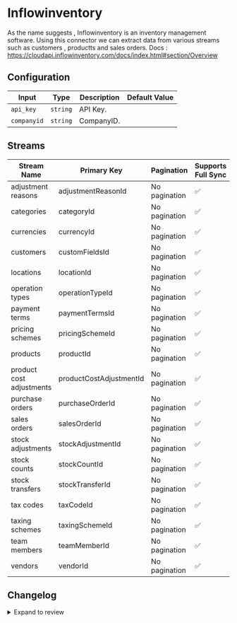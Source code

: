 # Inflowinventory
As the name suggests , Inflowinventory is an inventory management software.
Using this connector we can extract data from various streams such as customers , productts and sales orders.
Docs : https://cloudapi.inflowinventory.com/docs/index.html#section/Overview

## Configuration

| Input | Type | Description | Default Value |
|-------|------|-------------|---------------|
| `api_key` | `string` | API Key.  |  |
| `companyid` | `string` | CompanyID.  |  |

## Streams
| Stream Name | Primary Key | Pagination | Supports Full Sync | Supports Incremental |
|-------------|-------------|------------|---------------------|----------------------|
| adjustment reasons | adjustmentReasonId | No pagination | ✅ |  ❌  |
| categories | categoryId | No pagination | ✅ |  ❌  |
| currencies | currencyId | No pagination | ✅ |  ❌  |
| customers | customFieldsId | No pagination | ✅ |  ❌  |
| locations | locationId | No pagination | ✅ |  ❌  |
| operation types | operationTypeId | No pagination | ✅ |  ❌  |
| payment terms | paymentTermsId | No pagination | ✅ |  ❌  |
| pricing schemes | pricingSchemeId | No pagination | ✅ |  ❌  |
| products | productId | No pagination | ✅ |  ❌  |
| product cost adjustments | productCostAdjustmentId | No pagination | ✅ |  ❌  |
| purchase orders | purchaseOrderId | No pagination | ✅ |  ❌  |
| sales orders | salesOrderId | No pagination | ✅ |  ❌  |
| stock adjustments | stockAdjustmentId | No pagination | ✅ |  ❌  |
| stock counts | stockCountId | No pagination | ✅ |  ❌  |
| stock transfers | stockTransferId | No pagination | ✅ |  ❌  |
| tax codes | taxCodeId | No pagination | ✅ |  ❌  |
| taxing schemes | taxingSchemeId | No pagination | ✅ |  ❌  |
| team members | teamMemberId | No pagination | ✅ |  ❌  |
| vendors | vendorId | No pagination | ✅ |  ❌  |

## Changelog

<details>
  <summary>Expand to review</summary>

| Version          | Date              | Pull Request | Subject        |
|------------------|-------------------|--------------|----------------|
| 0.0.24 | 2025-06-14 | [61133](https://github.com/airbytehq/airbyte/pull/61133) | Update dependencies |
| 0.0.23 | 2025-05-24 | [60698](https://github.com/airbytehq/airbyte/pull/60698) | Update dependencies |
| 0.0.22 | 2025-05-10 | [59790](https://github.com/airbytehq/airbyte/pull/59790) | Update dependencies |
| 0.0.21 | 2025-05-03 | [59234](https://github.com/airbytehq/airbyte/pull/59234) | Update dependencies |
| 0.0.20 | 2025-04-26 | [58778](https://github.com/airbytehq/airbyte/pull/58778) | Update dependencies |
| 0.0.19 | 2025-04-19 | [58165](https://github.com/airbytehq/airbyte/pull/58165) | Update dependencies |
| 0.0.18 | 2025-04-12 | [57691](https://github.com/airbytehq/airbyte/pull/57691) | Update dependencies |
| 0.0.17 | 2025-04-05 | [57088](https://github.com/airbytehq/airbyte/pull/57088) | Update dependencies |
| 0.0.16 | 2025-03-29 | [56707](https://github.com/airbytehq/airbyte/pull/56707) | Update dependencies |
| 0.0.15 | 2025-03-22 | [56073](https://github.com/airbytehq/airbyte/pull/56073) | Update dependencies |
| 0.0.14 | 2025-03-08 | [55437](https://github.com/airbytehq/airbyte/pull/55437) | Update dependencies |
| 0.0.13 | 2025-03-01 | [54750](https://github.com/airbytehq/airbyte/pull/54750) | Update dependencies |
| 0.0.12 | 2025-02-22 | [54311](https://github.com/airbytehq/airbyte/pull/54311) | Update dependencies |
| 0.0.11 | 2025-02-15 | [53796](https://github.com/airbytehq/airbyte/pull/53796) | Update dependencies |
| 0.0.10 | 2025-02-08 | [53296](https://github.com/airbytehq/airbyte/pull/53296) | Update dependencies |
| 0.0.9 | 2025-02-01 | [52746](https://github.com/airbytehq/airbyte/pull/52746) | Update dependencies |
| 0.0.8 | 2025-01-25 | [52288](https://github.com/airbytehq/airbyte/pull/52288) | Update dependencies |
| 0.0.7 | 2025-01-18 | [51823](https://github.com/airbytehq/airbyte/pull/51823) | Update dependencies |
| 0.0.6 | 2025-01-11 | [51200](https://github.com/airbytehq/airbyte/pull/51200) | Update dependencies |
| 0.0.5 | 2024-12-28 | [50660](https://github.com/airbytehq/airbyte/pull/50660) | Update dependencies |
| 0.0.4 | 2024-12-21 | [50082](https://github.com/airbytehq/airbyte/pull/50082) | Update dependencies |
| 0.0.3 | 2024-12-14 | [49633](https://github.com/airbytehq/airbyte/pull/49633) | Update dependencies |
| 0.0.2 | 2024-12-12 | [48961](https://github.com/airbytehq/airbyte/pull/48961) | Update dependencies |
| 0.0.1 | 2024-10-29 | | Initial release by [@ombhardwajj](https://github.com/ombhardwajj) via Connector Builder |

</details>
